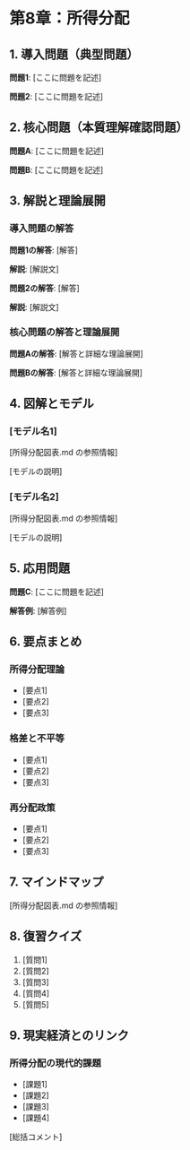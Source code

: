 # 第8章：所得分配

## 1. 導入問題（典型問題）

**問題1**: [ここに問題を記述]

**問題2**: [ここに問題を記述]

## 2. 核心問題（本質理解確認問題）

**問題A**: [ここに問題を記述]

**問題B**: [ここに問題を記述]

## 3. 解説と理論展開

### 導入問題の解答

**問題1の解答**: [解答]

**解説**:
[解説文]

**問題2の解答**: [解答]

**解説**:
[解説文]

### 核心問題の解答と理論展開

**問題Aの解答**:
[解答と詳細な理論展開]

**問題Bの解答**:
[解答と詳細な理論展開]

## 4. 図解とモデル

### [モデル名1]
[所得分配図表.md の参照情報]

[モデルの説明]

### [モデル名2]
[所得分配図表.md の参照情報]

[モデルの説明]

## 5. 応用問題

**問題C**: [ここに問題を記述]

**解答例**:
[解答例]

## 6. 要点まとめ

### 所得分配理論
- [要点1]
- [要点2]
- [要点3]

### 格差と不平等
- [要点1]
- [要点2]
- [要点3]

### 再分配政策
- [要点1]
- [要点2]
- [要点3]

## 7. マインドマップ
[所得分配図表.md の参照情報]

## 8. 復習クイズ
1. [質問1]
2. [質問2]
3. [質問3]
4. [質問4]
5. [質問5]

## 9. 現実経済とのリンク
### 所得分配の現代的課題
- [課題1]
- [課題2]
- [課題3]
- [課題4]

[総括コメント] 